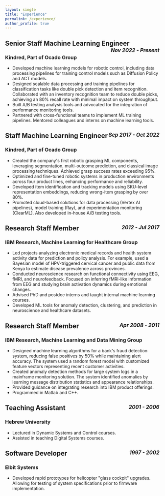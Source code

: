 ```yaml
---
layout: single
title: "Experience"
permalink: /experience/
author_profile: true
---
```


## Senior Staff Machine Learning Engineer <span style="float: right; font-size: 0.8em; font-style: italic;">Nov 2022 - Present</span>
### Kindred, Part of Ocado Group

* Developed machine learning models for robotic control, including data processing pipelines for training control models such as Diffusion Policy and ACT models. 
* Designed scalable data processing and training pipelines for classification tasks like double pick detection and item recognition. Collaborated with an inventory recognition team to reduce double picks, achieving an 80% recall rate with minimal impact on system throughput.
* Built A/B testing analysis tools and advocated for the integration of performance monitoring tools.
* Partnered with cross-functional teams to implement ML training pipelines. Mentored colleagues and interns on machine learning tools.

## Staff Machine Learning Engineer <span style="float: right; font-size: 0.8em; font-style: italic;">Sep 2017 - Oct 2022</span>
### Kindred, Part of Ocado Group

* Created the company's first robotic grasping ML components, leveraging segmentation, multi-outcome prediction, and classical image processing techniques. Achieved grasp success rates exceeding 95%.
* Optimized and fine-tuned robotic systems in production environments across four product lines, enhancing performance and reliability.
* Developed item identification and tracking models using SKU-level representation embeddings, reducing wrong-item grasping by over 80%.
* Promoted cloud-based solutions for data processing (Vertex AI pipelines), model training (Ray), and experimentation monitoring (ClearML). Also developed in-house A/B testing tools.

## Research Staff Member <span style="float: right; font-size: 0.8em; font-style: italic;">2012 - Jul 2017</span>
### IBM Research, Machine Learning for Healthcare Group

* Led projects analyzing electronic medical records and health system activity data for prediction and policy analysis. For example, used a Bayesian model of HPV-triggered cervical cancer and public data from Kenya to estimate disease prevalence across provinces.
* Conducted neuroscience research on functional connectivity using EEG, fMRI, and neurofeedback. Focused on inferring fMRI-like information from EEG and studying brain activation dynamics during emotional changes.
* Advised PhD and postdoc interns and taught internal machine learning courses.
* Developed ML tools for anomaly detection, clustering, and prediction in neuroscience and healthcare datasets.

## Research Staff Member <span style="float: right; font-size: 0.8em; font-style: italic;">Apr 2008 - 2011</span>
### IBM Research, Machine Learning and Data Mining Group

* Designed machine learning algorithms for a bank's fraud detection system, reducing false positives by 50% while maintaining alert accuracy. The system used a random forest model with customized feature vectors representing recent customer activities.
* Created anomaly detection methods for large system logs in a mainframe monitoring solution. The system identified anomalies by learning message distribution statistics and appearance relationships.
* Provided guidance on integrating research into IBM product offerings.
* Programmed in Matlab and C++.

## Teaching Assistant <span style="float: right; font-size: 0.8em; font-style: italic;">2001 - 2006</span>
### Hebrew University

* Lectured in Dynamic Systems and Control courses.
* Assisted in teaching Digital Systems courses.

## Software Developer <span style="float: right; font-size: 0.8em; font-style: italic;">1997 - 2002</span>
### Elbit Systems

* Developed rapid prototypes for helicopter "glass cockpit" upgrades. Allowing for testing of system specifications prior to firmware implementation.